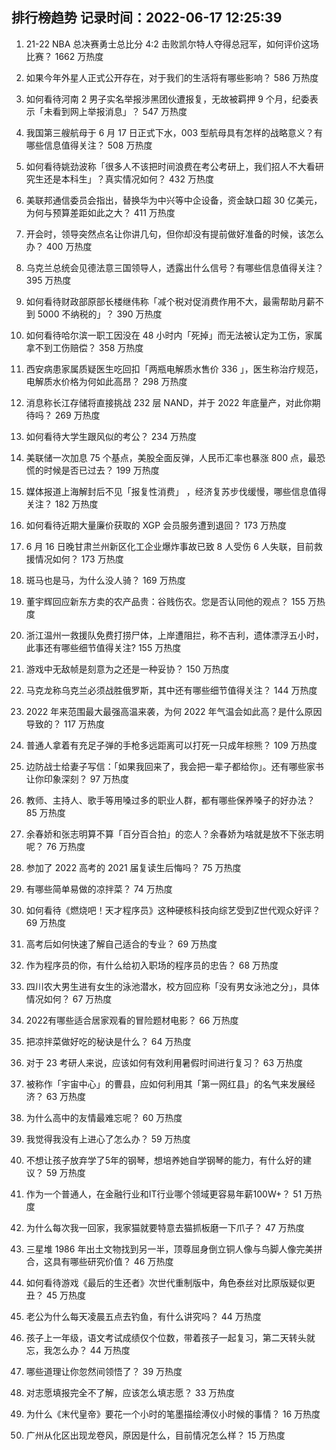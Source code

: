 
## 排行榜趋势 记录时间：2022-06-17 12:25:39
  
  1. 21-22 NBA 总决赛勇士总比分 4:2 击败凯尔特人夺得总冠军，如何评价这场比赛？ 1662 万热度
    
  2. 如果今年外星人正式公开存在，对于我们的生活将有哪些影响？ 586 万热度
    
  3. 如何看待河南 2 男子实名举报涉黑团伙遭报复，无故被羁押 9 个月，纪委表示「未看到网上举报消息」？ 547 万热度
    
  4. 我国第三艘航母于 6 月 17 日正式下水，003 型航母具有怎样的战略意义？有哪些信息值得关注？ 508 万热度
    
  5. 如何看待姚劲波称「很多人不该把时间浪费在考公考研上，我们招人不大看研究生还是本科生」？真实情况如何？ 432 万热度
    
  6. 美联邦通信委员会指出，替换华为中兴等中企设备，资金缺口超 30 亿美元，为何与预算差距如此之大？ 411 万热度
    
  7. 开会时，领导突然点名让你讲几句，但你却没有提前做好准备的时候，该怎么办？ 400 万热度
    
  8. 乌克兰总统会见德法意三国领导人，透露出什么信号？有哪些信息值得关注？ 395 万热度
    
  9. 如何看待财政部原部长楼继伟称「减个税对促消费作用不大，最需帮助月薪不到 5000 不纳税的」？ 390 万热度
    
  10. 如何看待哈尔滨一职工因没在 48 小时内「死掉」而无法被认定为工伤，家属拿不到工伤赔偿？ 358 万热度
    
  11. 西安病患家属质疑医生吃回扣「两瓶电解质水售价 336 」，医生称治疗规范，电解质水价格为何如此高昂？ 298 万热度
    
  12. 消息称长江存储将直接挑战 232 层 NAND，并于 2022 年底量产，对此你期待吗？ 269 万热度
    
  13. 如何看待大学生跟风似的考公？ 234 万热度
    
  14. 美联储一次加息 75 个基点，美股全面反弹，人民币汇率也暴涨 800 点，最恐慌的时候是否已过去？ 199 万热度
    
  15. 媒体报道上海解封后不见「报复性消费」 ，经济复苏步伐缓慢，哪些信息值得关注？ 182 万热度
    
  16. 如何看待近期大量廉价获取的 XGP 会员服务遭到退回？ 173 万热度
    
  17. 6 月 16 日晚甘肃兰州新区化工企业爆炸事故已致 8 人受伤 6 人失联，目前救援情况如何？ 173 万热度
    
  18. 斑马也是马，为什么没人骑？ 169 万热度
    
  19. 董宇辉回应新东方卖的农产品贵：谷贱伤农。您是否认同他的观点？ 155 万热度
    
  20. 浙江温州一救援队免费打捞尸体，上岸遭阻拦，称不吉利，遗体漂浮五小时，此事还有哪些细节值得关注? 155 万热度
    
  21. 游戏中无敌帧是刻意为之还是一种妥协？ 150 万热度
    
  22. 马克龙称乌克兰必须战胜俄罗斯，其中还有哪些细节值得关注？ 144 万热度
    
  23. 2022 年来范围最大最强高温来袭，为何 2022 年气温会如此高？是什么原因导致的？ 117 万热度
    
  24. 普通人拿着有充足子弹的手枪多远距离可以打死一只成年棕熊？ 109 万热度
    
  25. 边防战士给妻子写信：「如果我回来了，我会把一辈子都给你」。还有哪些家书让你印象深刻？ 97 万热度
    
  26. 教师、主持人、歌手等用嗓过多的职业人群，都有哪些保养嗓子的好办法？ 85 万热度
    
  27. 余春娇和张志明算不算「百分百合拍」的恋人？余春娇为啥就是放不下张志明呢？ 76 万热度
    
  28. 参加了 2022 高考的 2021 届复读生后悔吗？ 75 万热度
    
  29. 有哪些简单易做的凉拌菜？ 74 万热度
    
  30. 如何看待《燃烧吧！天才程序员》这种硬核科技向综艺受到Z世代观众好评？ 69 万热度
    
  31. 高考后如何快速了解自己适合的专业？ 69 万热度
    
  32. 作为程序员的你，有什么给初入职场的程序员的忠告？ 68 万热度
    
  33. 四川农大男生进有女生的泳池潜水，校方回应称「没有男女泳池之分」，具体情况如何？ 67 万热度
    
  34. 2022有哪些适合居家观看的冒险题材电影？ 66 万热度
    
  35. 把凉拌菜做好吃的秘诀是什么？ 64 万热度
    
  36. 对于 23 考研人来说，应该如何有效利用暑假时间进行复习？ 63 万热度
    
  37. 被称作「宇宙中心」的曹县，应如何利用其「第一网红县」的名气来发展经济？ 63 万热度
    
  38. 为什么高中的友情最难忘呢？ 60 万热度
    
  39. 我觉得我没有上进心了怎么办？ 59 万热度
    
  40. 不想让孩子放弃学了5年的钢琴，想培养她自学钢琴的能力，有什么好的建议？ 59 万热度
    
  41. 作为一个普通人，在金融行业和IT行业哪个领域更容易年薪100W+？ 51 万热度
    
  42. 为什么每次我一回家，我家猫就要特意去猫抓板磨一下爪子？ 47 万热度
    
  43. 三星堆 1986 年出土文物找到另一半，顶尊屈身倒立铜人像与鸟脚人像完美拼合，这具有哪些研究价值？ 46 万热度
    
  44. 如何看待游戏《最后的生还者》次世代重制版中，角色泰丝对比原版疑似更丑？ 45 万热度
    
  45. 老公为什么每天凌晨五点去钓鱼，有什么讲究吗？ 44 万热度
    
  46. 孩子上一年级，语文考试成绩仅个位数，带着孩子一起复习，第二天转头就忘，我怎么办？ 44 万热度
    
  47. 哪些道理让你忽然间领悟了？ 39 万热度
    
  48. 对志愿填报完全不了解，应该怎么填志愿？ 33 万热度
    
  49. 为什么《末代皇帝》要花一个小时的笔墨描绘溥仪小时候的事情？ 16 万热度
    
  50. 广州从化区出现龙卷风，原因是什么，目前情况怎么样？ 15 万热度
    